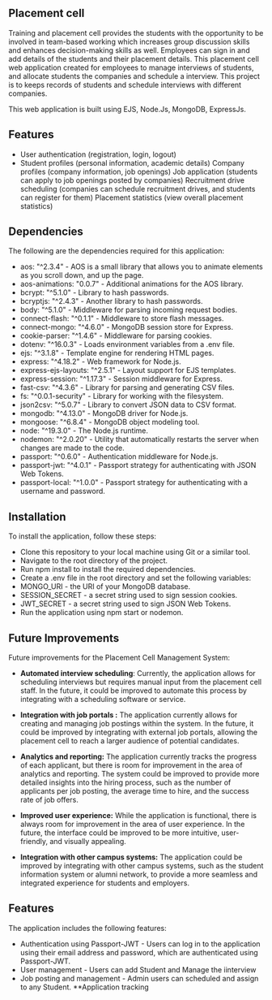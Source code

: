 
## Placement cell 

Training and placement cell provides the students with the opportunity to be involved in team-based working which increases group discussion skills and enhances decision-making skills as well. Employees can sign in and add details of the students and their placement details.
This placement cell web application  created for employees to manage interviews of students, and allocate students the companies and schedule a interview. This project is to keeps records of students and schedule interviews with different companies. 


This web application is built using EJS, Node.Js, MongoDB, ExpressJs.
## Features
- User authentication (registration, login, logout)
- Student profiles (personal information, academic details)
Company profiles (company information, job openings)
Job application (students can apply to job openings posted by companies)
Recruitment drive scheduling (companies can schedule recruitment drives, and students can register for them)
Placement statistics (view overall placement statistics)


## Dependencies
The following are the dependencies required for this application:

- aos: "^2.3.4" - AOS is a small library that allows you to animate elements as you scroll down, and up the page.
- aos-animations: "0.0.7" - Additional animations for the AOS library.
- bcrypt: "^5.1.0" - Library to hash passwords.
- bcryptjs: "^2.4.3" - Another library to hash passwords.
- body: "^5.1.0" - Middleware for parsing incoming request bodies.
- connect-flash: "^0.1.1" - Middleware to store flash messages.
- connect-mongo: "^4.6.0" - MongoDB session store for Express.
- cookie-parser: "^1.4.6" - Middleware for parsing cookies.
- dotenv: "^16.0.3" - Loads environment variables from a .env file.
- ejs: "^3.1.8" - Template engine for rendering HTML pages.
- express: "^4.18.2" - Web framework for Node.js.
- express-ejs-layouts: "^2.5.1" - Layout support for EJS templates.
- express-session: "^1.17.3" - Session middleware for Express.
- fast-csv: "^4.3.6" - Library for parsing and generating CSV files.
- fs: "^0.0.1-security" - Library for working with the filesystem.
- json2csv: "^5.0.7" - Library to convert JSON data to CSV format.
- mongodb: "^4.13.0" - MongoDB driver for Node.js.
- mongoose: "^6.8.4" - MongoDB object modeling tool.
- node: "^19.3.0" - The Node.js runtime.
- nodemon: "^2.0.20" - Utility that automatically restarts the server when changes are made to the code.
- passport: "^0.6.0" - Authentication middleware for Node.js.
- passport-jwt: "^4.0.1" - Passport strategy for authenticating with JSON Web Tokens.
- passport-local: "^1.0.0" - Passport strategy for authenticating with a username and password.
## Installation
To install the application, follow these steps:

- Clone this repository to your local machine using Git or a similar tool.
- Navigate to the root directory of the project.
- Run npm install to install the required dependencies.
- Create a .env file in the root directory and set the following variables:
- MONGO_URI - the URI of your MongoDB database.
- SESSION_SECRET - a secret string used to sign session cookies.
- JWT_SECRET - a secret string used to sign JSON Web Tokens.
- Run the application using npm start or nodemon.

## Future Improvements
Future improvements for the Placement Cell Management System:

- **Automated interview scheduling**: Currently, the application allows for scheduling interviews but requires manual input from the placement cell staff. In the future, it could be improved to automate this process by integrating with a scheduling software or service.

 - **Integration with job portals :** The application currently allows for creating and managing job postings within the system. In the future, it could be improved by integrating with external job portals, allowing the placement cell to reach a larger audience of potential candidates.

- **Analytics and reporting:** The application currently tracks the progress of each applicant, but there is room for improvement in the area of analytics and reporting. The system could be improved to provide more detailed insights into the hiring process, such as the number of applicants per job posting, the average time to hire, and the success rate of job offers.

- **Improved user experience:** While the application is functional, there is always room for improvement in the area of user experience. In the future, the interface could be improved to be more intuitive, user-friendly, and visually appealing.

- **Integration with other campus systems:** The application could be improved by integrating with other campus systems, such as the student information system or alumni network, to provide a more seamless and integrated experience for students and employers.
## Features
The application includes the following features:

- Authentication using Passport-JWT - Users can log in to the application using their email address and password, which are authenticated using Passport-JWT.
- User management - Users can  add Student and Manage the iinterview 
- Job posting and management - Admin users can scheduled and assign to any Student. 
**Application tracking